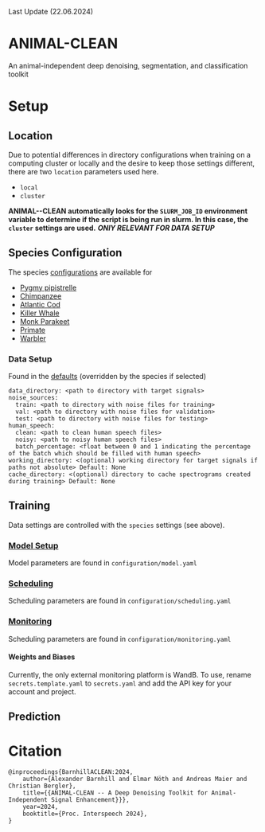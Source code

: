 Last Update (22.06.2024)

# ANIMAL-CLEAN
An animal-independent deep denoising, segmentation, and classification toolkit



# Setup
## Location
Due to potential differences in directory configurations when training on a computing cluster or locally and the desire to keep those settings different, there are two `location` parameters used here.
- `local`
- `cluster`

**ANIMAL--CLEAN automatically looks for the `SLURM_JOB_ID` environment variable to determine if the script is being run in slurm. In this case, the `cluster` settings are used.**
**_ONlY RELEVANT FOR DATA SETUP_**
## Species Configuration

The species [configurations](configuration/species) are available for
- [Pygmy pipistrelle](configuration/species/bat.yaml)
- [Chimpanzee](configuration/species/chimp.yaml)
- [Atlantic Cod](configuration/species/cod.yaml)
- [Killer Whale](configuration/species/orca.yaml)
- [Monk Parakeet](configuration/species/parakeet.yaml)
- [Primate](configuration/species/primate.yaml)
- [Warbler](configuration/species/warbler.yaml)


### Data Setup
Found in the [defaults](configuration/defaults.yaml) (overridden by the species if selected)
```    
data_directory: <path to directory with target signals>
noise_sources:
  train: <path to directory with noise files for training>
  val: <path to directory with noise files for validation>
  test: <path to directory with noise files for testing>
human_speech:
  clean: <path to clean human speech files>
  noisy: <path to noisy human speech files>
  batch_percentage: <float between 0 and 1 indicating the percentage of the batch which should be filled with human speech>
working_directory: <(optional) working directory for target signals if paths not absolute> Default: None
cache_directory: <(optional) directory to cache spectrograms created during training> Default: None
```

## Training
Data settings are controlled with the `species` settings (see above).

### [Model Setup](configuration/model.yaml)
Model parameters are found in `configuration/model.yaml`

### [Scheduling](configuration/scheduling.yaml)
Scheduling parameters are found in `configuration/scheduling.yaml`

### [Monitoring](configuration/monitoring.yaml)
Scheduling parameters are found in `configuration/monitoring.yaml`

#### Weights and Biases
Currently, the only external monitoring platform is WandB. To use, rename `secrets.template.yaml` to `secrets.yaml` and add the API key for your account and project.

## Prediction


# Citation
```
@inproceedings{BarnhillACLEAN:2024,
	author={Alexander Barnhill and Elmar Nöth and Andreas Maier and Christian Bergler},
	title={{ANIMAL-CLEAN -- A Deep Denoising Toolkit for Animal-Independent Signal Enhancement}}},
	year=2024,
	booktitle={Proc. Interspeech 2024},
}
```